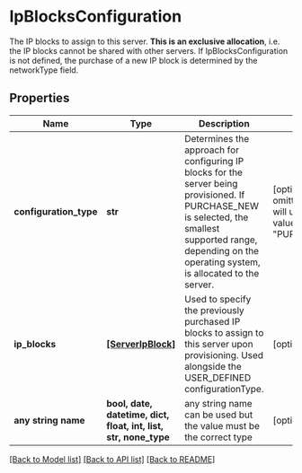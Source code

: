 # IpBlocksConfiguration

The IP blocks to assign to this server. <b>This is an exclusive allocation</b>, i.e. the IP blocks cannot be shared with other servers. If IpBlocksConfiguration is not defined, the purchase of a new IP block is determined by the networkType field.

## Properties
Name | Type | Description | Notes
------------ | ------------- | ------------- | -------------
**configuration_type** | **str** | Determines the approach for configuring IP blocks for the server being provisioned. If PURCHASE_NEW is selected, the smallest supported range, depending on the operating system, is allocated to the server. | [optional]  if omitted the server will use the default value of "PURCHASE_NEW"
**ip_blocks** | [**[ServerIpBlock]**](ServerIpBlock.md) | Used to specify the previously purchased IP blocks to assign to this server upon provisioning. Used alongside the USER_DEFINED configurationType. | [optional] 
**any string name** | **bool, date, datetime, dict, float, int, list, str, none_type** | any string name can be used but the value must be the correct type | [optional]

[[Back to Model list]](../README.md#documentation-for-models) [[Back to API list]](../README.md#documentation-for-api-endpoints) [[Back to README]](../README.md)


